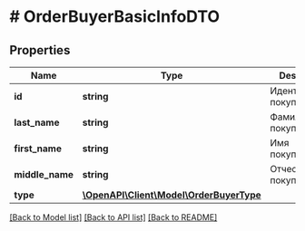 # # OrderBuyerBasicInfoDTO

## Properties

Name | Type | Description | Notes
------------ | ------------- | ------------- | -------------
**id** | **string** | Идентификатор покупателя. | [optional]
**last_name** | **string** | Фамилия покупателя. | [optional]
**first_name** | **string** | Имя покупателя. | [optional]
**middle_name** | **string** | Отчество покупателя. | [optional]
**type** | [**\OpenAPI\Client\Model\OrderBuyerType**](OrderBuyerType.md) |  |

[[Back to Model list]](../../README.md#models) [[Back to API list]](../../README.md#endpoints) [[Back to README]](../../README.md)
